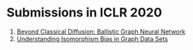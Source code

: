 # Submissions in ICLR 2020

1. [Beyond Classical Diffusion: Ballistic Graph Neural Network](https://openreview.net/forum?id=r1gV3nVKPS)
1. [Understanding Isomorphism Bias in Graph Data Sets](https://openreview.net/forum?id=rJlUhhVYvS)
